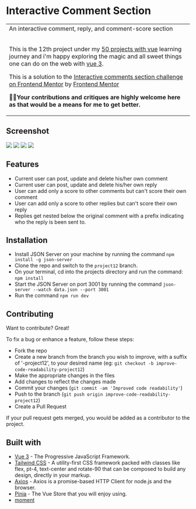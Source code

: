 # Interactive Comment Section

<table>
<tr>
<td>
  An interactive comment, reply, and comment-score section<br><br>
 
  This is the 12th project under my [50 projects with vue](https://github.com/dev-charles15531/50ProjectsWithVueJs) learning journey and i'm happy exploring the magic and all sweet things one can do on the web with [vue 3](http://vuejs.org).
  
  This is a solution to the [Interactive comments section challenge on Frontend Mentor](https://www.frontendmentor.io/challenges/interactive-comments-section-iG1RugEG9) by [Frontend Mentor](https://www.frontendmentor.io)

<b>🙏🏾Your contributions and critiques are highly welcome here as that would be a means for me to get better.</b>

</td>
</tr>
</table>

## Screenshot

![](https://github.com/dev-charles15531/50ProjectsWithVueJs/blob/project12/design/desktop-design.jpg?raw=true)
![](https://github.com/dev-charles15531/50ProjectsWithVueJs/blob/project12/design/desktop-modal.jpg?raw=true)
![](https://github.com/dev-charles15531/50ProjectsWithVueJs/blob/project12/design/mobile-design.jpg?raw=true)
![](https://github.com/dev-charles15531/50ProjectsWithVueJs/blob/project12/design/mobile-modal.jpg?raw=true)

## Features

- Current user can post, update and delete his/her own comment
- Current user can post, update and delete his/her own reply
- User can add only a score to other comments but can't score their own comment
- User can add only a score to other replies but can't score their own reply
- Replies get nested below the original comment with a prefix indicating who the reply is been sent to.

## Installation

- Install JSON Server on your machine by running the command `npm install -g json-server`
- Clone the repo and switch to the `project12` branch.
- On your terminal, cd into the projects directory and run the command: `npm install`
- Start the JSON Server on port 3001 by running the command `json-server --watch data.json --port 3001`
- Run the command `npm run dev`

## Contributing

Want to contribute? Great!

To fix a bug or enhance a feature, follow these steps:

- Fork the repo
- Create a new branch from the branch you wish to improve, with a suffix of '-project12', to your desired name (eg: `git checkout -b improve-code-readability-project12`)
- Make the appropriate changes in the files
- Add changes to reflect the changes made
- Commit your changes (`git commit -am 'Improved code readability'`)
- Push to the branch (`git push origin improve-code-readability-project12`)
- Create a Pull Request

If your pull request gets merged, you would be added as a contributor to the project.

## Built with

- [Vue 3](http://vuejs.org) - The Progressive JavaScript Framework.
- [Tailwind CSS](https://tailwindcss.com) - A utility-first CSS framework packed with classes like flex, pt-4, text-center and rotate-90 that can be composed to build any design, directly in your markup.
- [Axios](https://axios-http.com/) - Axios is a promise-based HTTP Client for node.js and the browser.
- [Pinia](https://pinia.vuejs.org/) - The Vue Store that you will enjoy using.
- [moment](https://momentjs.com/)

